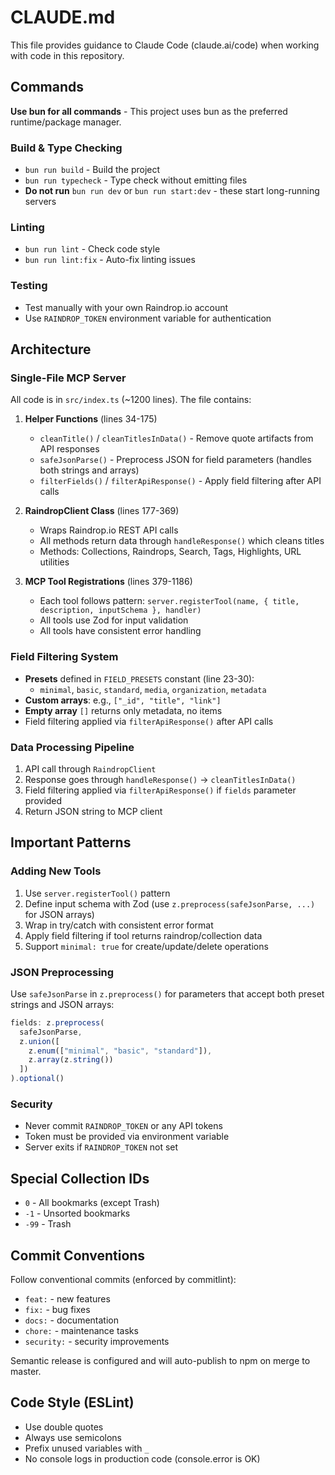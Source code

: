 # CLAUDE.md

This file provides guidance to Claude Code (claude.ai/code) when working with code in this repository.

## Commands

**Use bun for all commands** - This project uses bun as the preferred runtime/package manager.

### Build & Type Checking
- `bun run build` - Build the project
- `bun run typecheck` - Type check without emitting files
- **Do not run** `bun run dev` or `bun run start:dev` - these start long-running servers

### Linting
- `bun run lint` - Check code style
- `bun run lint:fix` - Auto-fix linting issues

### Testing
- Test manually with your own Raindrop.io account
- Use `RAINDROP_TOKEN` environment variable for authentication

## Architecture

### Single-File MCP Server
All code is in `src/index.ts` (~1200 lines). The file contains:

1. **Helper Functions** (lines 34-175)
   - `cleanTitle()` / `cleanTitlesInData()` - Remove quote artifacts from API responses
   - `safeJsonParse()` - Preprocess JSON for field parameters (handles both strings and arrays)
   - `filterFields()` / `filterApiResponse()` - Apply field filtering after API calls

2. **RaindropClient Class** (lines 177-369)
   - Wraps Raindrop.io REST API calls
   - All methods return data through `handleResponse()` which cleans titles
   - Methods: Collections, Raindrops, Search, Tags, Highlights, URL utilities

3. **MCP Tool Registrations** (lines 379-1186)
   - Each tool follows pattern: `server.registerTool(name, { title, description, inputSchema }, handler)`
   - All tools use Zod for input validation
   - All tools have consistent error handling

### Field Filtering System
- **Presets** defined in `FIELD_PRESETS` constant (line 23-30):
  - `minimal`, `basic`, `standard`, `media`, `organization`, `metadata`
- **Custom arrays**: e.g., `["_id", "title", "link"]`
- **Empty array** `[]` returns only metadata, no items
- Field filtering applied via `filterApiResponse()` after API calls

### Data Processing Pipeline
1. API call through `RaindropClient`
2. Response goes through `handleResponse()` → `cleanTitlesInData()`
3. Field filtering applied via `filterApiResponse()` if `fields` parameter provided
4. Return JSON string to MCP client

## Important Patterns

### Adding New Tools
1. Use `server.registerTool()` pattern
2. Define input schema with Zod (use `z.preprocess(safeJsonParse, ...)` for JSON arrays)
3. Wrap in try/catch with consistent error format
4. Apply field filtering if tool returns raindrop/collection data
5. Support `minimal: true` for create/update/delete operations

### JSON Preprocessing
Use `safeJsonParse` in `z.preprocess()` for parameters that accept both preset strings and JSON arrays:
```typescript
fields: z.preprocess(
  safeJsonParse,
  z.union([
    z.enum(["minimal", "basic", "standard"]),
    z.array(z.string())
  ])
).optional()
```

### Security
- Never commit `RAINDROP_TOKEN` or any API tokens
- Token must be provided via environment variable
- Server exits if `RAINDROP_TOKEN` not set

## Special Collection IDs
- `0` - All bookmarks (except Trash)
- `-1` - Unsorted bookmarks
- `-99` - Trash

## Commit Conventions
Follow conventional commits (enforced by commitlint):
- `feat:` - new features
- `fix:` - bug fixes
- `docs:` - documentation
- `chore:` - maintenance tasks
- `security:` - security improvements

Semantic release is configured and will auto-publish to npm on merge to master.

## Code Style (ESLint)
- Use double quotes
- Always use semicolons
- Prefix unused variables with `_`
- No console logs in production code (console.error is OK)
